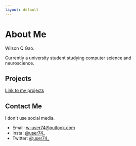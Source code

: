 ```yaml
---
layout: default
---
```


# About Me

Wilson Q Gao.

Currently a university student studying computer science and neuroscience.

## Projects

[Link to my projects](./projects/)

## Contact Me

I don't use social media.

* Email: w-user74@outlook.com
* Insta: [@user74\_](https://www.instagram.com/user74_/)
* Twitter: [@user74\_](https://twitter.com/user74_/)
